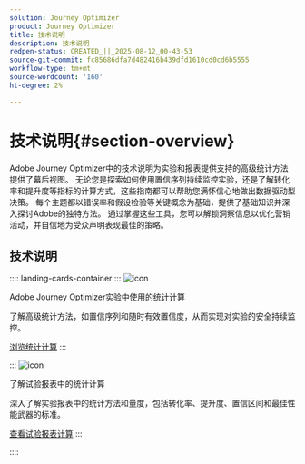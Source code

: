```yaml
---
solution: Journey Optimizer
product: Journey Optimizer
title: 技术说明
description: 技术说明
redpen-status: CREATED_||_2025-08-12_00-43-53
source-git-commit: fc85686dfa7d482416b439dfd1610cd0cd6b5555
workflow-type: tm+mt
source-wordcount: '160'
ht-degree: 2%

---
```



# 技术说明{#section-overview}

Adobe Journey Optimizer中的技术说明为实验和报表提供支持的高级统计方法提供了幕后视图。 无论您是探索如何使用置信序列持续监控实验，还是了解转化率和提升度等指标的计算方式，这些指南都可以帮助您满怀信心地做出数据驱动型决策。 每个主题都以错误率和假设检验等关键概念为基础，提供了基础知识并深入探讨Adobe的独特方法。 通过掌握这些工具，您可以解锁洞察信息以优化营销活动，并自信地为受众声明表现最佳的策略。

## 技术说明

:::: landing-cards-container
:::
![icon](https://cdn.experienceleague.adobe.com/icons/book.svg?lang=zh-Hans)

Adobe Journey Optimizer实验中使用的统计计算

了解高级统计方法，如置信序列和随时有效置信度，从而实现对实验的安全持续监控。

[浏览统计计算](../using/content-management/experiment-calculations.md)
:::

:::
![icon](https://cdn.experienceleague.adobe.com/icons/chart-line.svg?lang=zh-Hans)

了解试验报表中的统计计算

深入了解实验报表中的统计方法和量度，包括转化率、提升度、置信区间和最佳性能武器的标准。

[查看试验报表计算](../using/content-management/experiment-report-calculations.md)
:::

::::
